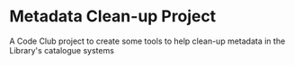 # Metadata Clean-up Project

A Code Club project to create some tools to help clean-up metadata in the Library's catalogue systems
